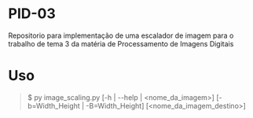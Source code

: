 # PID-03
Repositorio para implementação de uma escalador de imagem para o trabalho de tema 3 da matéria de Processamento de Imagens Digitais

# Uso

> $ py image_scaling.py [-h | --help | <nome_da_imagem>] [-b=Width_Height | -B=Width_Height] [<nome_da_imagem_destino>]

